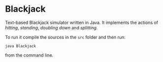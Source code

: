 Blackjack
=========

Text-based Blackjack simulator written in Java. It implements the actions of *hitting*, *standing*, *doubling down* and *splitting.*

To run it compile the sources in the `src` folder and then run:

	java Blackjack

from the command line.